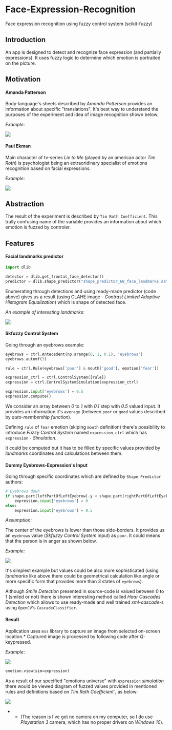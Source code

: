 # Face-Expression-Recognition

Face expression recognition using fuzzy control system (scikit-fuzzy)

## Introduction

An app is designed to detect and recognize face expression (and partially expressions). It uses fuzzy logic to determine which emotion is portraited on the picture.

## Motivation

#### Amanda Patterson

Body-language's sheets described by _Amanda Patterson_ provides an information about specific "translations". It's best way to understand the purposes of the experiment and idea of image recognition shown below.

_Example:_

![](https://github.com/khoczkiewicz/Face-Expression-Recognition/blob/master/readme-images/Cheat-Sheets-For-Body-Language-Part-1.jpg)

#### Paul Ekman

Main character of tv-series _Lie to Me_ (played by an american actor _Tim Roth_) is psychologist being an extraoridinary specialist of emotions recognition based on facial expressions.

_Example:_

![](https://github.com/khoczkiewicz/Face-Expression-Recognition/blob/master/tim_roth_images/5.-Paul-Ekman-lie-detector-.jpg)

## Abstraction

The result of the experiment is described by `Tim Roth Coefficient`. This trully confusing name of the variable provides an information about which emotion is fuzzed by controler.

## Features

#### Facial landmarks predictor

```python
import dlib

detector = dlib.get_frontal_face_detector()
predictor = dlib.shape_predictor("shape_predictor_68_face_landmarks.dat")
```

Enumerating through detections and using ready-made predictor (code above) gives us a result (using CLAHE image - _Contrast Limited Adaptive Histogram Equalization_) which is shape of detected face.

_An example of interesting landmarks:_

![](https://github.com/khoczkiewicz/Face-Expression-Recognition/blob/master/readme-images/example-of-interesting-landmarks.PNG)

#### Skfuzzy Control System

Going through an eyebrows example:

```python
eyebrows = ctrl.Antecedent(np.arange(0, 1, 0.1), 'eyebrows')
eyebrows.automf(3)

rule = ctrl.Rule(eyebrows['poor'] & mouth['good'], emotion['fear'])

expression_ctrl = ctrl.ControlSystem([rule])
expression = ctrl.ControlSystemSimulation(expression_ctrl)

expression.input['eyebrows'] = 0.5
expression.compute()
```

We consider an array between _0_ to _1_ with _0.1_ step with _0.5_ valued input. It provides an information it's `average` (between `poor` or `good` values described by _auto-membership function_).

Defining `rule` of `fear` emotion (skiping `mouth` definition) there's possibility to introduce _Fuzzy Control System_ named `expression_ctrl` which has `expression` - _Simulation_.

It could be computed but it has to be filled by specific values provided by _landmarks_ coordinates and calculations between them.

#### Dummy Eyebrows-Expression's Input

Going through specific coordinates which are defined by `Shape Predictor` authors:

```python
# Eyebrows down
if shape.part(leftPartOfLeftEyebrow).y < shape.part(rightPartOfLeftEyebrow).y or shape.part(leftPartOfRightEyebrow).y < shape.part(rightPartOfRightEyebrow).y:
	expression.input['eyebrows'] = 0
else:
	expression.input['eyebrows'] = 0.5
```	

_Assumption:_

The center of the eyebrows is lower than those side-borders. It provides us an `eyebrows` value (_Skfuzzy Control System_ input) as `poor`. It could means that the person is in anger as shown below.

_Example:_

![](https://github.com/khoczkiewicz/Face-Expression-Recognition/blob/master/readme-images/eyebrows-down.PNG)

It's simplest example but values could be also more sophisticated (using _landmarks_ like above there could be geometrical calculation like angle or more specific form that provides more than 3 states of `eyebrows`).

Although _Smile Detection_ presented in source-code is valued between 0 to 1 (smiled or not) there is shown interesting method called _Haar Cascades Detection_ which allows to use ready-made and well trained _xml-cascade_-s using `OpenCV`'s `CascadeClassifier`.

#### Result

Application uses `mss` library to capture an image from selected on-screen location.* Captured image is processed by following code after _Q_-keypressed.

_Example_:

![](https://github.com/khoczkiewicz/Face-Expression-Recognition/blob/master/readme-images/anger.PNG)

```python
emotion.view(sim=expression)
```

As a result of our specified "emotions universe" with `expression` _simulation_ there would be viewed diagram of fuzzed values provided in mentioned rules and definitions based on _Tim Roth Coefficient`_, as below:

![](https://github.com/khoczkiewicz/Face-Expression-Recognition/blob/master/readme-images/trc-anger.PNG)

* - (The reason is I've got no camera on my computer, so I do use _Playstation 3_ camera, which has no proper drivers on _Windows 10_).
